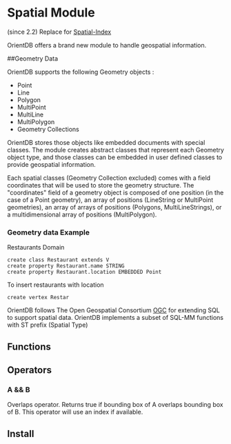 # Spatial Module

(since 2.2) Replace for [Spatial-Index](Spatial-Index.md)


OrientDB offers a brand new module to handle geospatial information. 


##Geometry Data

OrientDB supports the following Geometry objects :

* Point
* Line
* Polygon
* MultiPoint
* MultiLine
* MultiPolygon
* Geometry Collections


OrientDB stores those objects like embedded documents with special classes.
The module creates abstract classes that represent each Geometry object type, and those classes
can be embedded in user defined classes to provide geospatial information.

Each spatial classes (Geometry Collection excluded) comes with a field coordinates that will be used to store the geometry structure.
The "coordinates" field of a geometry object is composed of one position (in the case of a Point geometry), an array of positions (LineString or MultiPoint geometries), an array of arrays of positions (Polygons, MultiLineStrings), or a multidimensional array of positions (MultiPolygon).

### Geometry data Example 

Restaurants Domain

```
create class Restaurant extends V
create property Restaurant.name STRING
create property Restaurant.location EMBEDDED Point
```

To insert restaurants with location

```
create vertex Restar
```


OrientDB follows The Open Geospatial Consortium [OGC](http://www.opengeospatial.org/standards/sfs) for extending SQL to support spatial data.
OrientDB implements a subset of SQL-MM functions with ST prefix (Spatial Type)

## Functions

## Operators

### A && B
Overlaps operator. Returns true if bounding box of A overlaps bounding box of B.
This operator will use an index if available.



## Install 
